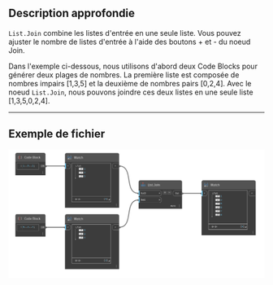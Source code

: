 ## Description approfondie
`List.Join` combine les listes d'entrée en une seule liste. Vous pouvez ajuster le nombre de listes d'entrée à l'aide des boutons + et - du noeud Join.

Dans l'exemple ci-dessous, nous utilisons d'abord deux Code Blocks pour générer deux plages de nombres. La première liste est composée de nombres impairs [1,3,5] et la deuxième de nombres pairs [0,2,4]. Avec le noeud `List.Join`, nous pouvons joindre ces deux listes en une seule liste [1,3,5,0,2,4].

___
## Exemple de fichier

![List.Join](./DSCore.List.Join_img.jpg)

